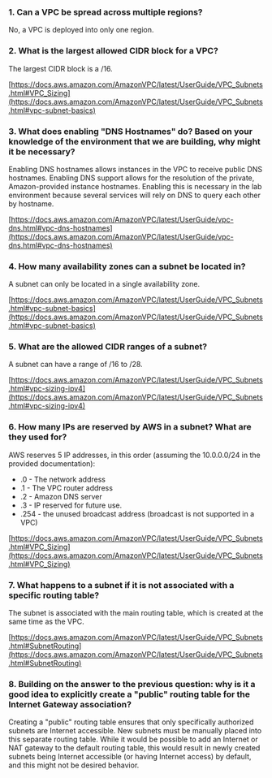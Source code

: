 ### 1. Can a VPC be spread across multiple regions?

No, a VPC is deployed into only one region.

### 2. What is the largest allowed CIDR block for a VPC?

The largest CIDR block is a /16.

[https://docs.aws.amazon.com/AmazonVPC/latest/UserGuide/VPC_Subnets.html#VPC_Sizing](https://docs.aws.amazon.com/AmazonVPC/latest/UserGuide/VPC_Subnets.html#vpc-subnet-basics)

### 3. What does enabling "DNS Hostnames" do? Based on your knowledge of the environment that we are building, why might it be necessary?

Enabling DNS hostnames allows instances in the VPC to receive public DNS hostnames. Enabling DNS support allows for the resolution of the private, Amazon-provided instance hostnames. Enabling this is necessary in the lab environment because several services will rely on DNS to query each other by hostname.

[https://docs.aws.amazon.com/AmazonVPC/latest/UserGuide/vpc-dns.html#vpc-dns-hostnames](https://docs.aws.amazon.com/AmazonVPC/latest/UserGuide/vpc-dns.html#vpc-dns-hostnames)

### 4. How many availability zones can a subnet be located in?

A subnet can only be located in a single availability zone.

[https://docs.aws.amazon.com/AmazonVPC/latest/UserGuide/VPC_Subnets.html#vpc-subnet-basics](https://docs.aws.amazon.com/AmazonVPC/latest/UserGuide/VPC_Subnets.html#vpc-subnet-basics)

### 5. What are the allowed CIDR ranges of a subnet?

A subnet can have a range of /16 to /28.

[https://docs.aws.amazon.com/AmazonVPC/latest/UserGuide/VPC_Subnets.html#vpc-sizing-ipv4](https://docs.aws.amazon.com/AmazonVPC/latest/UserGuide/VPC_Subnets.html#vpc-sizing-ipv4)

### 6. How many IPs are reserved by AWS in a subnet? What are they used for?

AWS reserves 5 IP addresses, in this order (assuming the 10.0.0.0/24 in the provided documentation):
* .0 - The network address
* .1 - The VPC router address
* .2 - Amazon DNS server
* .3 - IP reserved for future use.
* .254 - the unused broadcast address (broadcast is not supported in a VPC)

[https://docs.aws.amazon.com/AmazonVPC/latest/UserGuide/VPC_Subnets.html#VPC_Sizing](https://docs.aws.amazon.com/AmazonVPC/latest/UserGuide/VPC_Subnets.html#VPC_Sizing)

### 7. What happens to a subnet if it is not associated with a specific routing table?

The subnet is associated with the main routing table, which is created at the same time as the VPC.

[https://docs.aws.amazon.com/AmazonVPC/latest/UserGuide/VPC_Subnets.html#SubnetRouting](https://docs.aws.amazon.com/AmazonVPC/latest/UserGuide/VPC_Subnets.html#SubnetRouting)

### 8. Building on the answer to the previous question: why is it a good idea to explicitly create a "public" routing table for the Internet Gateway association?

Creating a "public" routing table ensures that only specifically authorized subnets are Internet accessible. New subnets must be manually placed into this separate routing table. While it would be possible to add an Internet or NAT gateway to the default routing table, this would result in newly created subnets being Internet accessible (or having Internet access) by default, and this might not be desired behavior.

